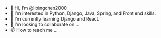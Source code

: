 - 👋 Hi, I’m @libingchen2000
- 👀 I’m interested in Python, Django, Java, Spring, and Front end skills.
- 🌱 I’m currently learning Django and React.
- 💞️ I’m looking to collaborate on ...
- 📫 How to reach me ...

<!---
libingchen2000/libingchen2000 is a ✨ special ✨ repository because its `README.md` (this file) appears on your GitHub profile.
You can click the Preview link to take a look at your changes.
--->
